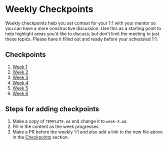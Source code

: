 # Weekly Checkpoints

Weekly checkpoints help you set context for your 1:1 with your mentor so you can have a more constructive discussion. Use this as a starting point to help highlight areas you'd like to discuss; but don't limit the meeting to just these topics. Please have it filled out and ready before your scheduled 1:1.

## Checkpoints

1. [Week 1](week-1.md)
1. [Week 2](week-2.md)
1. [Week 3](week-3.md)
1. [Week 4](week-4.md)
1. [Week 5](week-5.md)
1. [Week 6](week-6.md)

## Steps for adding checkpoints

1. Make a copy of `TEMPLATE.md` and change it to `week-X.md`.
1. Fill in the content as the week progresses.
1. Make a PR before the weekly 1:1 and also add a link to the new file above in the [Checkpoints](#checkpoints) section.
